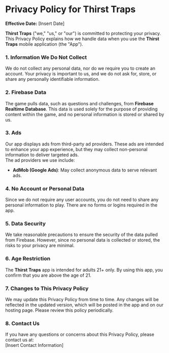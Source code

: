 # Privacy Policy for Thirst Traps

**Effective Date:** [Insert Date]

**Thirst Traps** ("we," "us," or "our") is committed to protecting your privacy. This Privacy Policy explains how we handle data when you use the **Thirst Traps** mobile application (the "App").

### 1. **Information We Do Not Collect**
We do not collect any personal data, nor do we require you to create an account. Your privacy is important to us, and we do not ask for, store, or share any personally identifiable information.

### 2. **Firebase Data**
The game pulls data, such as questions and challenges, from **Firebase Realtime Database**. This data is used solely for the purpose of providing content within the game, and no personal information is stored or shared by us.

### 3. **Ads**
Our app displays ads from third-party ad providers. These ads are intended to enhance your app experience, but they may collect non-personal information to deliver targeted ads.  
The ad providers we use include:
- **AdMob (Google Ads)**: May collect anonymous data to serve relevant ads.

### 4. **No Account or Personal Data**
Since we do not require any user accounts, you do not need to share any personal information to play. There are no forms or logins required in the app.

### 5. **Data Security**
We take reasonable precautions to ensure the security of the data pulled from Firebase. However, since no personal data is collected or stored, the risks to your privacy are minimal.

### 6. **Age Restriction**
The **Thirst Traps** app is intended for adults 21+ only. By using this app, you confirm that you are above the age of 21.

### 7. **Changes to This Privacy Policy**
We may update this Privacy Policy from time to time. Any changes will be reflected in the updated version, which will be posted in the app and on our hosting page. Please review this policy periodically.

### 8. **Contact Us**
If you have any questions or concerns about this Privacy Policy, please contact us at:  
[Insert Contact Information]
